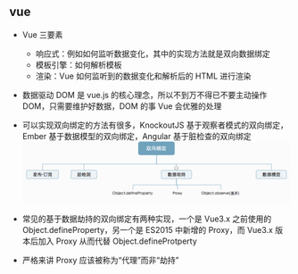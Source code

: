 ## vue

- Vue 三要素

  - 响应式：例如如何监听数据变化，其中的实现方法就是双向数据绑定
  - 模板引擎：如何解析模板
  - 渲染：Vue 如何监听到的数据变化和解析后的 HTML 进行渲染

- 数据驱动 DOM 是 vue.js 的核心理念，所以不到万不得已不要主动操作 DOM，只需要维护好数据，DOM 的事 Vue 会优雅的处理

- 可以实现双向绑定的方法有很多，KnockoutJS 基于观察者模式的双向绑定，Ember 基于数据模型的双向绑定，Angular 基于脏检查的双向绑定
  ![](./双向绑定.jpg)
- 常见的基于数据劫持的双向绑定有两种实现，一个是 Vue3.x 之前使用的 Object.defineProperty，另一个是 ES2015 中新增的 Proxy，而 Vue3.x 版本后加入 Proxy 从而代替 Object.defineProtperty

- 严格来讲 Proxy 应该被称为“代理”而非“劫持”
